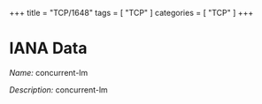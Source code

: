 +++
title = "TCP/1648"
tags = [ "TCP" ]
categories = [ "TCP" ]
+++

# IANA Data

_Name:_ concurrent-lm

_Description:_ concurrent-lm

